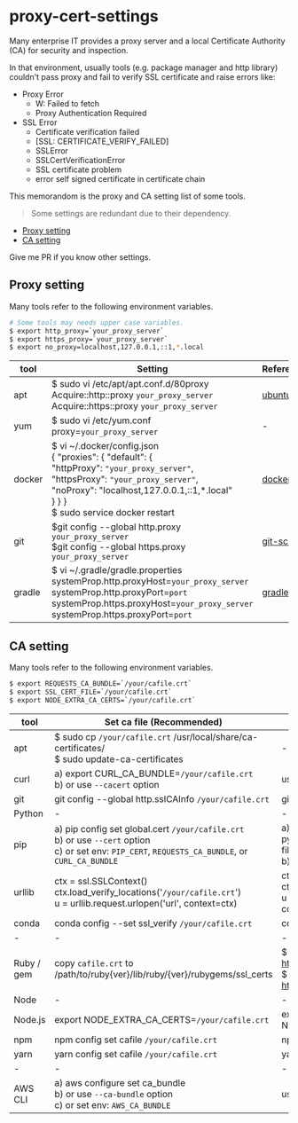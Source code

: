 # proxy-cert-settings

Many enterprise IT provides a proxy server and a local Certificate Authority (CA) for security and inspection.

In that environment, usually tools (e.g. package manager and http library) couldn't pass proxy and fail to verify SSL certificate and raise errors like:

- Proxy Error
    - W: Failed to fetch
    - Proxy Authentication Required
- SSL Error
    - Certificate verification failed
    - [SSL: CERTIFICATE_VERIFY_FAILED]
    - SSLError
    - SSLCertVerificationError
    - SSL certificate problem
    - error self signed certificate in certificate chain

This memorandom is the proxy and CA setting list of some tools.
> Some settings are redundant due to their dependency.

- [Proxy setting](./README.md#proxy-setting)
- [CA setting](./README.md#ca-setting)

Give me PR if you know other settings.

## Proxy setting

Many tools refer to the following environment variables.
```bash
# Some tools may needs upper case variables.
$ export http_proxy=`your_proxy_server`
$ export https_proxy=`your_proxy_server`
$ export no_proxy=localhost,127.0.0.1,::1,*.local
```


|tool | Setting | Reference |
|-|-|-|
|apt|\$ sudo vi /etc/apt/apt.conf.d/80proxy <br />Acquire::http::proxy `your_proxy_server`<br />Acquire::https::proxy `your_proxy_server`|[ubuntu](https://manpages.ubuntu.com/manpages/trusty/man5/apt.conf.5.html)|
|yum|\$ sudo vi /etc/yum.conf <br /> proxy=`your_proxy_server`|-|
|docker|\$ vi \~/.docker/config.json<br /> { "proxies": { "default": {<br /> "httpProxy": `"your_proxy_server"`,<br /> "httpsProxy": `"your_proxy_server"`,<br /> "noProxy": "localhost,127.0.0.1,::1,\*.local"<br /> } } } <br />\$ sudo service docker restart|[docker](https://docs.docker.com/network/proxy/#configure-the-docker-client)|
|git|\$git config --global http.proxy `your_proxy_server`<br />\$git config --global https.proxy `your_proxy_server`|[git-scm](https://git-scm.com/docs/git-config#Documentation/git-config.txt-httpproxy)|
|gradle|\$ vi \~/.gradle/gradle.properties<br />systemProp.http.proxyHost=`your_proxy_server`<br />systemProp.http.proxyPort=`port`<br />systemProp.https.proxyHost=`your_proxy_server`<br />systemProp.https.proxyPort=`port`|[gradle](https://docs.gradle.org/current/userguide/build_environment.html#sec:accessing_the_web_via_a_proxy)|


## CA setting

Many tools refer to the following environment variables.
```bash
$ export REQUESTS_CA_BUNDLE=`/your/cafile.crt`
$ export SSL_CERT_FILE=`/your/cafile.crt`
$ export NODE_EXTRA_CA_CERTS=`/your/cafile.crt`
```

|tool |Set ca file (Recommended)| Ignore SSL (Depricated) | Reference |
|-|-|-|-|
|apt| \$ sudo cp `/your/cafile.crt` /usr/local/share/ca-certificates/ <br /> \$ sudo update-ca-certificates <br />|-|[ubuntu](https://ubuntu.com/server/docs/security-trust-store)|
|curl|a) export CURL_CA_BUNDLE=`/your/cafile.crt` <br /> b) or use `--cacert` option |use `-k/--insecure` option|[curl](https://curl.se/docs/sslcerts.html)|
|git|git config --global http.sslCAInfo `/your/cafile.crt`|git config --global http.sslVerify false| [git-scm](https://git-scm.com/docs/git-config#Documentation/git-config.txt-httpsslCAInfo)|
|Python|-|-|-|
|pip |a) pip config set global.cert `/your/cafile.crt`<br />b) or use `--cert` option <br /> c) or set env: `PIP_CERT`, `REQUESTS_CA_BUNDLE`, or `CURL_CA_BUNDLE`| a) pip config set global.trusted-host pypi.org\ pypi.python.org\ files.pythonhosted.org <br /> b) or use `--trusted-host` option|[pypa](https://pip.pypa.io/en/stable/cli/pip_install/?highlight=SSL%20Certificate%20Verification#ssl-certificate-verification)|
|urllib|ctx = ssl.SSLContext()<br />ctx.load_verify_locations('`/your/cafile.crt`')<br />u = urllib.request.urlopen('url', context=ctx)|ctx = ssl.SSLContext()<br />ctx.verify_mode = ssl.CERT_NONE<br />u = urllib.request.urlopen('url', context=ctx)|[python](https://docs.python.org/3/library/ssl.html#ssl.SSLContext.load_verify_locations)|
|conda|conda config --set ssl_verify `/your/cafile.crt`|conda config --set ssl_verify False|[conda](https://docs.conda.io/projects/conda/en/latest/user-guide/configuration/use-condarc.html#ssl-verification)|
|-|-|-|-|
|Ruby / gem|copy `cafile.crt` to /path/to/ruby{ver}/lib/ruby/{ver}/rubygems/ssl_certs|\$ gem sources --add http://rubygems.org<br />\$ gem sources --remove https://rubygems.org|[rubygems](https://guides.rubygems.org/command-reference/#gem-sources)|
|Node|-|-|-|
|Node.js|export NODE_EXTRA_CA_CERTS=`/your/cafile.crt`|export NODE_TLS_REJECT_UNAUTHORIZED=0| [nodejs](https://nodejs.org/api/cli.html#node_extra_ca_certsfile)|
|npm|npm config set cafile `/your/cafile.crt`|npm config set strict-ssl false|[npmjs](https://docs.npmjs.com/cli/v8/using-npm/config#cafile)|
|yarn|yarn config set cafile `/your/cafile.crt`|yarn config set strict-ssl false ||
|-|-|-|-|
|AWS CLI| a) aws configure set ca_bundle <br /> b) or use `--ca-bundle` option <br /> c) or set env: `AWS_CA_BUNDLE` | use `--no-verify-ssl` option |[amazon](https://docs.aws.amazon.com/cli/latest/reference/index.html#options)|
